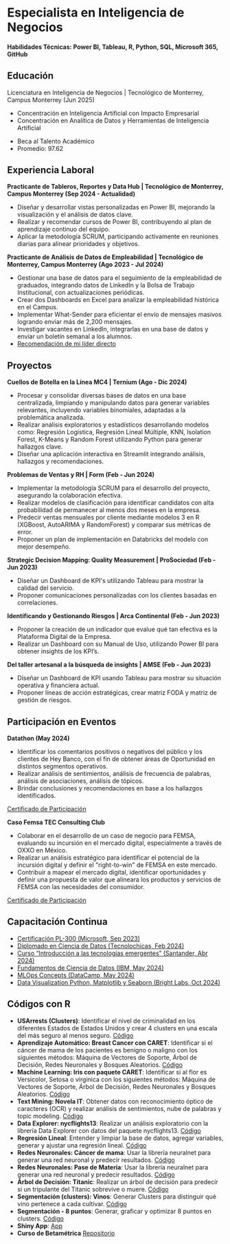 # Especialista en Inteligencia de Negocios

#### Habilidades Técnicas: Power BI, Tableau, R, Python, SQL, Microsoft 365, GitHub

## Educación
Licenciatura en Inteligencia de Negocios | Tecnológico de Monterrey, Campus Monterrey (Jun 2025)
* Concentración en Inteligencia Artificial con Impacto Empresarial
* Concentración en Analítica de Datos y Herramientas de Inteligencia Artificial
- Beca al Talento Académico 
- Promedio: 97.62

## Experiencia Laboral
**Practicante de Tableros, Reportes y Data Hub | Tecnológico de Monterrey, Campus Monterrey (Sep 2024 - Actualidad)**
- Diseñar y desarrollar vistas personalizadas en Power BI, mejorando la visualización y el análisis de datos clave.
- Realizar y recomendar cursos de Power BI, contribuyendo al plan de aprendizaje continuo del equipo.
- Aplicar la metodología SCRUM, participando activamente en reuniones diarias para alinear prioridades y objetivos.

**Practicante de Análisis de Datos de Empleabilidad | Tecnológico de Monterrey, Campus Monterrey (Ago 2023 - Jul 2024)**
- Gestionar una base de datos para el seguimiento de la empleabilidad de graduados, integrando datos de LinkedIn y la Bolsa de Trabajo Institucional, con actualizaciones periódicas.
- Crear dos Dashboards en Excel para analizar la empleabilidad histórica en el Campus.
- Implementar What-Sender para eficientar el envío de mensajes masivos logrando enviar más de 2,200 mensajes.
- Investigar vacantes en LinkedIn, integrarlas en una base de datos y enviar un boletín semanal a los alumnos.
- [Recomendación de mi líder directo](https://www.linkedin.com/in/nayeli-pe%C3%B1a-mart%C3%ADnez-7a48b9221/details/recommendations/)

## Proyectos
**Cuellos de Botella en la Línea MC4 | Ternium (Ago - Dic 2024)**
- Procesar y consolidar diversas bases de datos en una base centralizada, limpiando y manipulando datos para generar variables relevantes, incluyendo variables binomiales, adaptadas a la problemática analizada.
- Realizar análisis exploratorios y estadísticos desarrollando modelos como: Regresión Logística, Regresión Lineal Múltiple, KNN, Isolation Forest, K-Means y Random Forest utilizando Python para generar hallazgos clave.
- Diseñar una aplicación interactiva en Streamlit integrando análisis, hallazgos y recomendaciones.

**Problemas de Ventas y RH | Form (Feb - Jun 2024)**
- Implementar la metodología SCRUM para el desarrollo del proyecto, asegurando la colaboración efectiva.
- Realizar modelos de clasificación para identificar candidatos con alta probabilidad de permanecer al menos dos meses en la empresa.
- Predecir ventas mensuales por cliente mediante modelos 3 en R (XGBoost, AutoARIMA y RandomForest) y comparar sus métricas de error. 
- Proponer un plan de implementación en Databricks del modelo con mejor desempeño.

**Strategic Decision Mapping: Quality Measurement | ProSociedad (Feb - Jun 2023)**
- Diseñar un Dashboard de KPI's utilizando Tableau para mostrar la calidad del servicio.
- Proponer comunicaciones personalizadas con los clientes basadas en correlaciones.

**Identificando y Gestionando Riesgos | Arca Continental (Feb - Jun 2023)**
- Proponer la creación de un indicador que evalue qué tan efectiva es la Plataforma Digital de la Empresa.
- Realizar un Dashboard con su Manual de Uso, utilizando Power BI para obtener insights de los KPI’s.

**Del taller artesanal a la búsqueda de insights | AMSE (Feb - Jun 2023)**
- Diseñar un Dashboard de KPI usando Tableau para mostrar su situación operativa y financiera actual.
- Proponer líneas de acción estratégicas, crear matriz FODA y matriz de gestión de riesgos.

## Participación en Eventos
**Datathon (May 2024)**
- Identificar los comentarios positivos o negativos del público y los clientes de Hey Banco, con el fin de obtener áreas de Oportunidad en distintos segmentos operativos.
- Realizar análisis de sentimientos, análisis de frecuencia de palabras, análisis de asociaciones, análisis de tópicos.
- Brindar conclusiones y recomendaciones en base a los hallazgos identificados.
  
[Certificado de Participación](https://drive.google.com/file/d/1BYtz9Nvw1r-h6hhHFseb8iIb_Ty8FsFA/view?usp=sharing)

**Caso Femsa TEC Consulting Club**
- Colaborar en el desarrollo de un caso de negocio para FEMSA, evaluando su incursión en el mercado digital, especialmente a través de OXXO en México.
- Realizar un análisis estratégico para identificar el potencial de la incursión digital y definir el "right-to-win" de FEMSA en este mercado.
- Contribuir a mapear el mercado digital, identificar oportunidades y definir una propuesta de valor que alineara los productos y servicios de FEMSA con las necesidades del consumidor.

[Certificado de Participación](https://drive.google.com/file/d/14NcHLk2bqA_qJXhf29K9A9t-fuKUAKzd/view?usp=sharing)

## **Capacitación Continua**
* [Certificación PL-300 (Microsoft, Sep 2023)](https://learn.microsoft.com/es-es/users/nayelipea-8168/credentials/a3c5d4dbeaf07f9d?ref=https%3A%2F%2Fwww.linkedin.com%2F)
* [Diplomado en Ciencia de Datos (Tecnolochicas, Feb 2024)](https://drive.google.com/file/d/1z1qLDwyVUfrGEM455bKSN5EPog8qNAIM/view?usp=sharing)
* [Curso “Introducción a las tecnologías emergentes” (Santander, Abr 2024)](https://drive.google.com/file/d/1insv7K9ugHLsnSaNAGNFSgz9DSEtU63t/view?usp=sharing)
* [Fundamentos de Ciencia de Datos (IBM, May 2024)](https://www.credly.com/badges/ebdd3b9f-e089-409f-9357-1afd58a6f352/linked_in_profile)
* [MLOps Concepts (DataCamp, May 2024)](https://drive.google.com/file/d/1rv7cuDpx4RqSup9DoE8NqDv8BNbo9sAo/view?usp=sharing)
* [Data Visualization Python, Matplotlib y Seaborn (Bright Labs, Oct 2024)](https://drive.google.com/file/d/1zV3aWYmKZ9cdsoTjHaIQ3CKdo7gWKGno/view?usp=sharing)

## Códigos con R
- **USArrests (Clusters)**: Identificar el nivel de criminalidad en los diferentes Estados de Estados Unidos y crear 4 clusters en una escala del más seguro al menos seguro. 
[Código](https://rpubs.com/NayeliPM/1156426)
- **Aprendizaje Automático: Breast Cancer con CARET**: Identificar si el cáncer de mama de los pacientes es benigno o maligno con los siguientes métodos: Máquina de Vectores de Soporte, Árbol de Decisión, Redes Neuronales y Bosques Aleatorios. 
[Código](https://rpubs.com/NayeliPM/1156421)
- **Machine Learning: Iris con paquete CARET**: Identificar si al flor es Versicolor, Setosa o virginica con los siguientes métodos: Máquina de Vectores de Soporte, Árbol de Decisión, Redes Neuronales y Bosques Aleatorios. 
[Código](https://rpubs.com/NayeliPM/1156418)
- **Text Mining: Novela IT**: Obtener datos con reconocimiento óptico de caracteres (OCR) y realizar análisis de sentimientos, nube de palabras y topic modeling. 
[Código](https://rpubs.com/NayeliPM/1156410)
- **Data Explorer: nycflights13**: Realizar un análisis exploratorio con la librería Data Explorer con datos del paquete nycflights13. 
[Código](https://rpubs.com/NayeliPM/1156361)
- **Regresión Lineal**: Entender y limpiar la base de datos, agregar variables, generar y ajustar una regresión lineal. 
[Código](https://rpubs.com/NayeliPM/1156335)
- **Redes Neuronales: Cáncer de mama**: Usar la librería neuralnet para generar una red neuronal y predecir resultados. 
[Código](https://rpubs.com/NayeliPM/)
- **Redes Neuronales: Pase de Materia**: Usar la librería neuralnet para generar una red neuronal y predecir resultados. 
[Código](https://rpubs.com/NayeliPM/1156319)
- **Árbol de Decisión: Titanic**: Realizar un árbol de decisión para predecir si un tripulante del Titanic sobrevive o muere. 
[Código](https://rpubs.com/NayeliPM/1156282)
- **Segmentación (clusters): Vinos**: Generar Clusters para distinguir qué vino pertenece a cada cultivar. 
[Código](https://rpubs.com/NayeliPM/vinos)
- **Segmentación - 8 puntos**: Generar, graficar y optimizar 8 puntos en clusters. 
[Código](https://rpubs.com/NayeliPM/1154418)
- **Shiny App**: [App](https://nayelipm.shinyapps.io/PanelFinal/)
- **Curso de Betamétrica** [Repositorio](https://github.com/nayeli119/proyectos_betametrica/tree/main)


